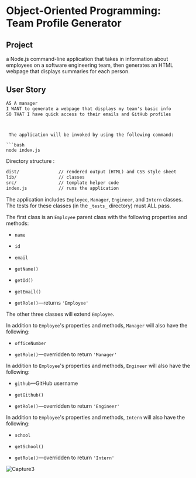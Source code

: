 

# Object-Oriented Programming: Team Profile Generator

## Project

 a Node.js command-line application that takes in information about employees on a software engineering team, then generates an HTML webpage that displays summaries for each person.


## User Story

```md
AS A manager
I WANT to generate a webpage that displays my team's basic info
SO THAT I have quick access to their emails and GitHub profiles
```


```


 The application will be invoked by using the following command:

```bash
node index.js
```

Directory structure :

```md
dist/               // rendered output (HTML) and CSS style sheet
lib/				// classes
src/				// template helper code
index.js			// runs the application
```

The application includes `Employee`, `Manager`, `Engineer`, and `Intern` classes. The tests for these classes (in the `_tests_` directory) must ALL pass.

The first class is an `Employee` parent class with the following properties and methods:

* `name`

* `id`

* `email`

* `getName()`

* `getId()`

* `getEmail()`

* `getRole()`&mdash;returns `'Employee'`

The other three classes will extend `Employee`.

In addition to `Employee`'s properties and methods, `Manager` will also have the following:

* `officeNumber`

* `getRole()`&mdash;overridden to return `'Manager'`

In addition to `Employee`'s properties and methods, `Engineer` will also have the following:

* `github`&mdash;GitHub username

* `getGithub()`

* `getRole()`&mdash;overridden to return `'Engineer'`

In addition to `Employee`'s properties and methods, `Intern` will also have the following:

* `school`

* `getSchool()`

* `getRole()`&mdash;overridden to return `'Intern'`


![Capture3](https://user-images.githubusercontent.com/78096972/120643446-7864f780-c476-11eb-93f6-6777d7472539.PNG)

